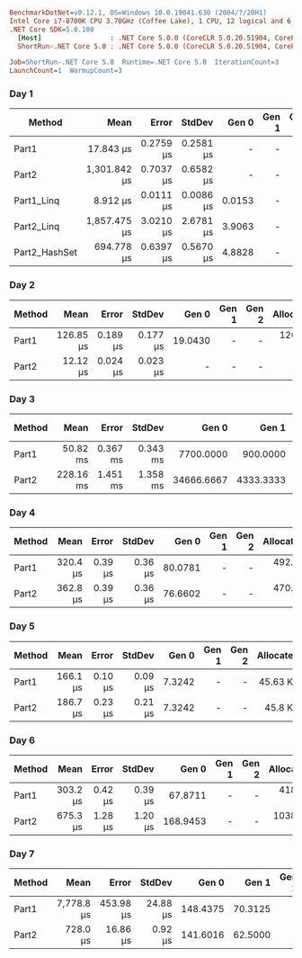 ``` ini

BenchmarkDotNet=v0.12.1, OS=Windows 10.0.19041.630 (2004/?/20H1)
Intel Core i7-8700K CPU 3.70GHz (Coffee Lake), 1 CPU, 12 logical and 6 physical cores
.NET Core SDK=5.0.100
  [Host]                 : .NET Core 5.0.0 (CoreCLR 5.0.20.51904, CoreFX 5.0.20.51904), X64 RyuJIT
  ShortRun-.NET Core 5.0 : .NET Core 5.0.0 (CoreCLR 5.0.20.51904, CoreFX 5.0.20.51904), X64 RyuJIT

Job=ShortRun-.NET Core 5.0  Runtime=.NET Core 5.0  IterationCount=3  
LaunchCount=1  WarmupCount=3  

```

### Day 1
|        Method |         Mean |     Error |    StdDev |  Gen 0 | Gen 1 | Gen 2 | Allocated |
|-------------- |-------------:|----------:|----------:|-------:|------:|------:|----------:|
|         Part1 |    17.843 μs | 0.2759 μs | 0.2581 μs |      - |     - |     - |      40 B |
|         Part2 | 1,301.842 μs | 0.7037 μs | 0.6582 μs |      - |     - |     - |      40 B |
|    Part1_Linq |     8.912 μs | 0.0111 μs | 0.0086 μs | 0.0153 |     - |     - |     152 B |
|    Part2_Linq | 1,857.475 μs | 3.0210 μs | 2.6781 μs | 3.9063 |     - |     - |   25752 B |
| Part2_HashSet |   694.778 μs | 0.6397 μs | 0.5670 μs | 4.8828 |     - |     - |   31408 B |

### Day 2
| Method |      Mean |    Error |   StdDev |   Gen 0 | Gen 1 | Gen 2 | Allocated |
|------- |----------:|---------:|---------:|--------:|------:|------:|----------:|
|  Part1 | 126.85 μs | 0.189 μs | 0.177 μs | 19.0430 |     - |     - |  120032 B |
|  Part2 |  12.12 μs | 0.024 μs | 0.023 μs |       - |     - |     - |      32 B |

### Day 3
| Method |      Mean |    Error |   StdDev |      Gen 0 |     Gen 1 | Gen 2 | Allocated |
|------- |----------:|---------:|---------:|-----------:|----------:|------:|----------:|
|  Part1 |  50.82 ms | 0.367 ms | 0.343 ms |  7700.0000 |  900.0000 |     - |  46.23 MB |
|  Part2 | 228.16 ms | 1.451 ms | 1.358 ms | 34666.6667 | 4333.3333 |     - | 208.14 MB |

### Day 4
| Method |     Mean |   Error |  StdDev |   Gen 0 | Gen 1 | Gen 2 | Allocated |
|------- |---------:|--------:|--------:|--------:|------:|------:|----------:|
|  Part1 | 320.4 μs | 0.39 μs | 0.36 μs | 80.0781 |     - |     - | 492.55 KB |
|  Part2 | 362.8 μs | 0.39 μs | 0.36 μs | 76.6602 |     - |     - | 470.63 KB |

### Day 5
| Method |     Mean |   Error |  StdDev |  Gen 0 | Gen 1 | Gen 2 | Allocated |
|------- |---------:|--------:|--------:|-------:|------:|------:|----------:|
|  Part1 | 166.1 μs | 0.10 μs | 0.09 μs | 7.3242 |     - |     - |  45.63 KB |
|  Part2 | 186.7 μs | 0.23 μs | 0.21 μs | 7.3242 |     - |     - |   45.8 KB |

### Day 6
| Method |     Mean |   Error |  StdDev |    Gen 0 | Gen 1 | Gen 2 |  Allocated |
|------- |---------:|--------:|--------:|---------:|------:|------:|-----------:|
|  Part1 | 303.2 μs | 0.42 μs | 0.39 μs |  67.8711 |     - |     - |  418.32 KB |
|  Part2 | 675.3 μs | 1.28 μs | 1.20 μs | 168.9453 |     - |     - | 1038.78 KB |

### Day 7
| Method |       Mean |     Error |   StdDev |    Gen 0 |   Gen 1 | Gen 2 | Allocated |
|------- |-----------:|----------:|---------:|---------:|--------:|------:|----------:|
|  Part1 | 7,778.8 μs | 453.98 μs | 24.88 μs | 148.4375 | 70.3125 |     - | 956.35 KB |
|  Part2 |   728.0 μs |  16.86 μs |  0.92 μs | 141.6016 | 62.5000 |     - | 867.97 KB |
